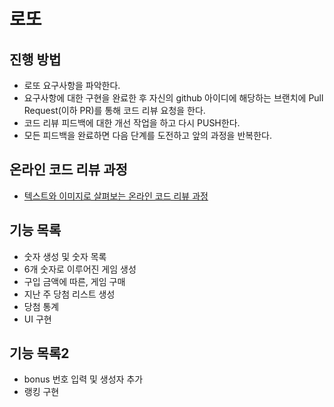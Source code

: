 # 로또
## 진행 방법
* 로또 요구사항을 파악한다.
* 요구사항에 대한 구현을 완료한 후 자신의 github 아이디에 해당하는 브랜치에 Pull Request(이하 PR)를 통해 코드 리뷰 요청을 한다.
* 코드 리뷰 피드백에 대한 개선 작업을 하고 다시 PUSH한다.
* 모든 피드백을 완료하면 다음 단계를 도전하고 앞의 과정을 반복한다.

## 온라인 코드 리뷰 과정
* [텍스트와 이미지로 살펴보는 온라인 코드 리뷰 과정](https://github.com/next-step/nextstep-docs/tree/master/codereview)

## 기능 목록
- 숫자 생성 및 숫자 목록
- 6개 숫자로 이루어진 게임 생성
- 구입 금액에 따른, 게임 구매
- 지난 주 당첨 리스트 생성
- 당첨 통계
- UI 구현

## 기능 목록2
- bonus 번호 입력 및 생성자 추가
- 랭킹 구현